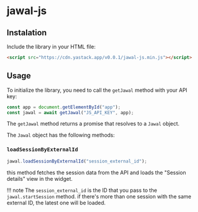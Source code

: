 # jawal-js

## Instalation

Include the library in your HTML file:

```html
<script src="https://cdn.yastack.app/v0.0.1/jawal-js.min.js"></script>
```

## Usage

To initialize the library, you need to call the `getJawal` method with your API key:

```js
const app = document.getElementById("app");
const jawal = await getJawal("JS_API_KEY", app);
```

The `getJawal` method returns a promise that resolves to a `Jawal` object.

The `Jawal` object has the following methods:

### `loadSessionByExternalId`

```js
jawal.loadSessionByExternalId("session_external_id");
```

this method fetches the session data from the API and loads the "Session details" view in the widget.

!!! note
    The `session_external_id` is the ID that you pass to the `jawal.startSession` method. if there's more than one session with the same external ID, the latest one will be loaded.
